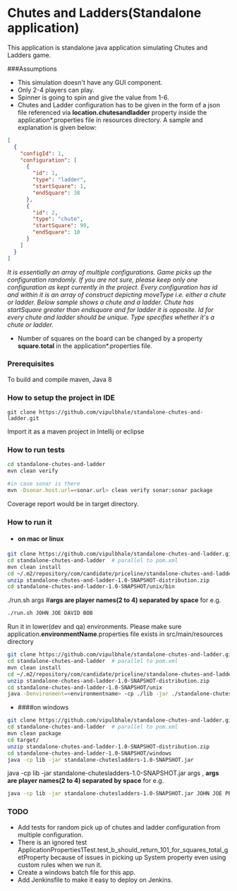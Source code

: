 # Chutes and Ladders(Standalone application)
This application is standalone java application simulating Chutes and Ladders game.

###Assumptions
- This simulation doesn't have any GUI component.
- Only 2-4 players can play.
- Spinner is going to spin and give the value from 1-6.
- Chutes and Ladder configuration has to be given in the form of a json file referenced via **location.chutesandladder** property inside the application*.properties file in resources directory. 
A sample and explanation is given below:
```json
[
  {
    "configId": 1,
    "configuration": [
      {
        "id": 1,
        "type": "ladder",
        "startSquare": 1,
        "endSquare": 38
      },
      {
        "id": 2,
        "type": "chute",
        "startSquare": 99,
        "endSquare": 10
      }
    ]
  }
]
``` 

   *_It is essentially an array of multiple configurations. Game picks up the configuration randomly. If you are not sure, please keep only one configuration as kept currently in the project.
Every configuration has id and within it is an array of construct depicting moveType i.e. either a chute or ladder. Below sample shows a chute and a ladder. Chute has startSquare greater than endsquare and for ladder it is opposite. Id for every chute and ladder should be unique. Type specifies whether it's a chute or ladder._*
-  Number of squares on the board can be changed by a property **square.total** in the application*.properties file. 
### Prerequisites
To build and compile maven, Java 8

### How to setup the project in IDE
``` git
git clone https://github.com/vipulbhale/standalone-chutes-and-ladder.git
```
 Import it as a maven project in Intellij or eclipse
 
### How to run tests
```bash
cd standalone-chutes-and-ladder
mvn clean verify

#in case sonar is there
mvn -Dsonar.host.url=<sonar.url> clean verify sonar:sonar package
```
Coverage report would be in target directory.

### How to run it 

- #### on mac or linux 
```bash
git clone https://github.com/vipulbhale/standalone-chutes-and-ladder.git
cd standalone-chutes-and-ladder  # parallel to pom.xml
mvn clean install
cd ~/.m2/repository/com/candidate/priceline/standalone-chutes-and-ladder/1.0-SNAPSHOT/
unzip standalone-chutes-and-ladder-1.0-SNAPSHOT-distribution.zip
cd standalone-chutes-and-ladder-1.0-SNAPSHOT/unix/bin
```
./run.sh args #**args are player names(2 to 4) separated by space** for e.g.

```bash
./run.sh JOHN JOE DAVID BOB
```
Run it in lower(dev and qa) environments. Please make sure application.**environmentName**.properties file exists in src/main/resources directory
```bash
git clone https://github.com/vipulbhale/standalone-chutes-and-ladder.git
cd standalone-chutes-and-ladder  # parallel to pom.xml
mvn clean install
cd ~/.m2/repository/com/candidate/priceline/standalone-chutes-and-ladder/1.0-SNAPSHOT/
unzip standalone-chutes-and-ladder-1.0-SNAPSHOT-distribution.zip
cd standalone-chutes-and-ladder-1.0-SNAPSHOT/unix
java -Denvironment=<environmentname> -cp ./lib -jar ./standalone-chutesladders-1.0-SNAPSHOT.jar JOHN JOE PETER DAVID
```

- ####on windows 
```bash
git clone https://github.com/vipulbhale/standalone-chutes-and-ladder.git
cd standalone-chutes-and-ladder  # parallel to pom.xml
mvn clean package
cd target/
unzip standalone-chutes-and-ladder-1.0-SNAPSHOT-distribution.zip
cd standalone-chutes-and-ladder-1.0-SNAPSHOT/windows
java -cp lib -jar standalone-chutesladders-1.0-SNAPSHOT.jar 
```
java -cp lib -jar standalone-chutesladders-1.0-SNAPSHOT.jar args , **args are player names(2 to 4) separated by space** for e.g.

```bash
java -cp lib -jar standalone-chutesladders-1.0-SNAPSHOT.jar JOHN JOE PETER DAVID
```
### TODO
- Add tests for random pick up of chutes and ladder configuration from multiple configuration.
- There is an ignored test ApplicationProperties1Test.test_b_should_return_101_for_squares_total_getProperty because of issues in picking up System property even using custom rules when we run it. 
- Create a windows batch file for this app.
- Add Jenkinsfile to make it easy to deploy on Jenkins.

